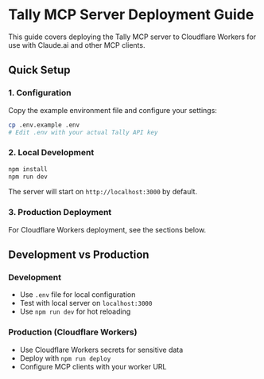 # Tally MCP Server Deployment Guide

This guide covers deploying the Tally MCP server to Cloudflare Workers for use with Claude.ai and other MCP clients.

## Quick Setup

### 1. Configuration

Copy the example environment file and configure your settings:

```bash
cp .env.example .env
# Edit .env with your actual Tally API key
```

### 2. Local Development

```bash
npm install
npm run dev
```

The server will start on `http://localhost:3000` by default.

### 3. Production Deployment

For Cloudflare Workers deployment, see the sections below.

## Development vs Production

### Development
- Use `.env` file for local configuration
- Test with local server on `localhost:3000`
- Use `npm run dev` for hot reloading

### Production (Cloudflare Workers)
- Use Cloudflare Workers secrets for sensitive data
- Deploy with `npm run deploy`
- Configure MCP clients with your worker URL 
